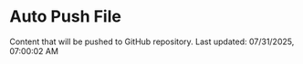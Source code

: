 # Auto Push File

Content that will be pushed to GitHub repository.
Last updated: 07/31/2025, 07:00:02 AM